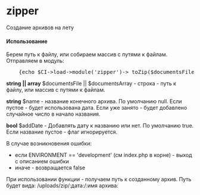 # zipper
Создание архивов на лету

<h4>Использование</h4>
<p>Берем путь к файлу, или собираем массив с путями к файлам. Отправляем в модуль:</p>
<pre>
&nbsp;&nbsp;&nbsp;&nbsp;{echo $CI->load->module('zipper')->_toZip($documentsFile || $documentsArray, $name, $addDate)}
</pre>
<p><b>string || array</b> $documentsFile || $documentsArray - строка - путь к файлу, или массив с путями к файлам.</p>
<p><b>string</b> $name - название конечного архива. По умолчанию null. Если пустое - будет использована дата. Если уже занято - будет добавлено случайное число в начало названия.</p>
<p><b>bool</b> $addDate - Добавлять дату к названию или нет. По умолчанию true. Если название пустое - флаг игнорируется.</p>
<p></p>
<p>В случае возникновения ошибки:</p>
<ul>
<li>если ENVIRONMENT == 'development' (см index.php в корне) - выход с описанием ошибки</li>
<li>иначе - возвращается false</li>
</ul>

<p>При использовании функции - получаем путь к созданному архив. Путь будет вида: /uploads/zip/:дата:/:имя архива:</p>
